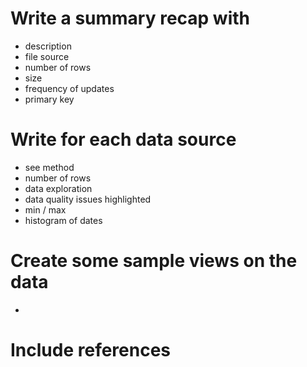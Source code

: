 # Write a summary recap with
- description
- file source
- number of rows
- size
- frequency of updates
- primary key

# Write for each data source
- see method
- number of rows
- data exploration
- data quality issues highlighted
- min / max
- histogram of dates

# Create some sample views on the data
- 

# Include references


